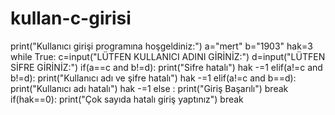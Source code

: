 # kullan-c-girisi
print("Kullanıcı girişi programına hoşgeldiniz:")
a="mert"
b="1903"
hak=3
while True:
    c=input("LÜTFEN KULLANICI ADINI GİRİNİZ:")
    d=input("LÜTFEN SİFRE GİRİNİZ:")
    if(a==c and b!=d):
        print("Sifre hatalı")
        hak -=1
    elif(a!=c and b!=d):
        print("Kullanıcı adı ve şifre hatalı")
        hak -=1
    elif(a!=c and b==d):
        print("Kullanıcı adı hatalı")
        hak -=1
    else :
        print("Giriş Başarılı")
        break
    if(hak==0):
        print("Çok sayıda hatalı giriş yaptınız")
        break
